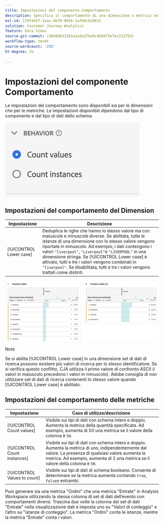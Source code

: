 ```yaml
---
title: Impostazioni del componente Comportamento
description: Specifica il comportamento di una dimensione o metrica nel reporting.
exl-id: 170f445f-1eac-4b70-8956-1afb0cb2d611
solution: Customer Journey Analytics
feature: Data Views
source-git-commit: c36dddb31261a3a5e37be9c4566f5e7ec212f53c
workflow-type: tm+mt
source-wordcount: '292'
ht-degree: 1%

---
```


# Impostazioni del componente Comportamento

Le impostazioni del comportamento sono disponibili sia per le dimensioni che per le metriche. Le impostazioni disponibili dipendono dal tipo di componente e dal tipo di dati dello schema.

![Impostazioni del comportamento](../assets/behavior-settings.png)

## Impostazioni del comportamento del Dimension

| Impostazione | Descrizione |
| --- | --- |
| [!UICONTROL Lower case] | Deduplica le righe che hanno lo stesso valore ma con maiuscole e minuscole diverse. Se abilitata, tutte le istanze di una dimensione con lo stesso valore vengono riportate in minuscolo. Ad esempio, i dati contengono i valori `"liverpool"`, `"Liverpool"`e `"LIVERPOOL"` in una dimensione stringa. Se [!UICONTROL Lower case] è attivato, tutti e tre i valori vengono combinati in `"liverpool"`. Se disabilitata, tutti e tre i valori vengono trattati come distinti. |

![Dimensione sensibile a maiuscole e minuscole](../assets/case-sens-workspace.png)

>[!NOTE]
>
>Se si abilita [!UICONTROL Lower case] in una dimensione set di dati di ricerca possono esistere più valori di ricerca per lo stesso identificatore. Se si verifica questo conflitto, CJA utilizza il primo valore di confronto ASCII (i valori in maiuscolo precedono i valori in minuscolo). Adobe consiglia di non utilizzare set di dati di ricerca contenenti lo stesso valore quando [!UICONTROL Lower case] è abilitato.

## Impostazioni del comportamento delle metriche

| Impostazione | Caso di utilizzo/descrizione |
| --- | --- |
| [!UICONTROL Count values] | Visibile sui tipi di dati con schema intero e doppio. Aumenta la metrica della quantità specificata. Ad esempio, aumenta di 50 una metrica se il valore della colonna è `50`. |
| [!UICONTROL Count instances] | Visibile sui tipi di dati con schema intero e doppio. Aumenta la metrica di uno, indipendentemente dal valore. La presenza di qualsiasi valore aumenta la metrica. Ad esempio, aumenta di 1 una metrica se il valore della colonna è `50`. |
| [!UICONTROL Values to count] | Visibile sui tipi di dati di schema booleano. Consente di determinare se la metrica aumenta contando `true`, `false`o entrambi. |

Puoi generare sia una metrica &quot;Ordini&quot; che una metrica &quot;Entrate&quot; in Analysis Workspace utilizzando la stessa colonna di set di dati dell’evento con comportamenti diversi. Trascina due volte la colonna del set di dati &quot;Entrate&quot; nella visualizzazione dati e imposta uno su &quot;Valori di conteggio&quot; e l’altro su &quot;istanze di conteggio&quot;. La metrica &quot;Ordini&quot; conta le istanze, mentre la metrica &quot;Entrate&quot; conta i valori.
